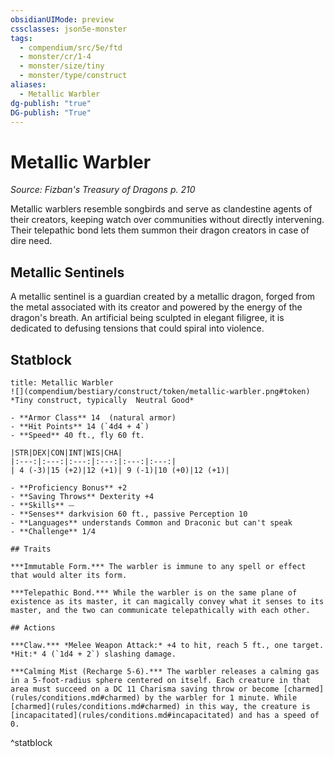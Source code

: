 ```yaml
---
obsidianUIMode: preview
cssclasses: json5e-monster
tags:
  - compendium/src/5e/ftd
  - monster/cr/1-4
  - monster/size/tiny
  - monster/type/construct
aliases:
  - Metallic Warbler
dg-publish: "true"
DG-publish: "True"
---
```

# Metallic Warbler
*Source: Fizban's Treasury of Dragons p. 210*  

Metallic warblers resemble songbirds and serve as clandestine agents of their creators, keeping watch over communities without directly intervening. Their telepathic bond lets them summon their dragon creators in case of dire need.

## Metallic Sentinels

A metallic sentinel is a guardian created by a metallic dragon, forged from the metal associated with its creator and powered by the energy of the dragon's breath. An artificial being sculpted in elegant filigree, it is dedicated to defusing tensions that could spiral into violence.

## Statblock

```ad-statblock
title: Metallic Warbler
![](compendium/bestiary/construct/token/metallic-warbler.png#token)
*Tiny construct, typically  Neutral Good*

- **Armor Class** 14  (natural armor)
- **Hit Points** 14 (`4d4 + 4`)
- **Speed** 40 ft., fly 60 ft.

|STR|DEX|CON|INT|WIS|CHA|
|:---:|:---:|:---:|:---:|:---:|:---:|
| 4 (-3)|15 (+2)|12 (+1)| 9 (-1)|10 (+0)|12 (+1)|

- **Proficiency Bonus** +2
- **Saving Throws** Dexterity +4
- **Skills** ⏤
- **Senses** darkvision 60 ft., passive Perception 10
- **Languages** understands Common and Draconic but can't speak
- **Challenge** 1/4

## Traits

***Immutable Form.*** The warbler is immune to any spell or effect that would alter its form.

***Telepathic Bond.*** While the warbler is on the same plane of existence as its master, it can magically convey what it senses to its master, and the two can communicate telepathically with each other.

## Actions

***Claw.*** *Melee Weapon Attack:* +4 to hit, reach 5 ft., one target. *Hit:* 4 (`1d4 + 2`) slashing damage.

***Calming Mist (Recharge 5-6).*** The warbler releases a calming gas in a 5-foot-radius sphere centered on itself. Each creature in that area must succeed on a DC 11 Charisma saving throw or become [charmed](rules/conditions.md#charmed) by the warbler for 1 minute. While [charmed](rules/conditions.md#charmed) in this way, the creature is [incapacitated](rules/conditions.md#incapacitated) and has a speed of 0.
```
^statblock